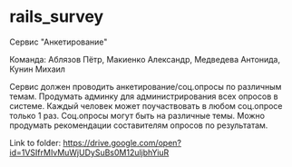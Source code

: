 # rails_survey
Сервис "Анкетирование"

Команда: Аблязов Пётр, Макиенко Александр, Медведева Антонида, Кунин Михаил

Сервис должен проводить анкетирование/соц.опросы по различным темам. Продумать админку для администрирования всех опросов в системе. Каждый человек может поучаствовать в любом соц.опросе только 1 раз. Соц.опросы могут быть на различные темы. Можно продумать рекомендации составителям опросов по результатам.

Link to folder: https://drive.google.com/open?id=1VSIfrMIvMuWjUDySuBs0M12uljbhYiuR